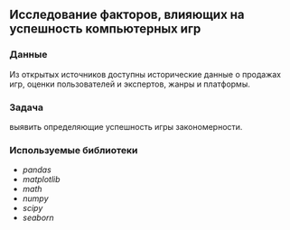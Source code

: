 ## Исследование факторов, влияющих на успешность компьютерных игр

### Данные
Из открытых источников доступны исторические данные о продажах игр, оценки пользователей и экспертов, жанры и платформы.

### Задача
выявить определяющие успешность игры закономерности.

### Используемые библиотеки
- *pandas*
- *matplotlib*
- *math*
- *numpy*
- *scipy*
- *seaborn*

